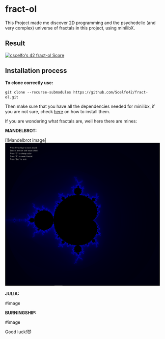 # fract-ol

This Project made me discover 2D programming and the psychedelic (and very complex) universe of fractals in this project, using minilibX.

## Result

[![cscelfo's 42 fract-ol Score](https://badge42.vercel.app/api/v2/clg22s3a2000608ml2qvs6aly/project/2977398)](https://github.com/JaeSeoKim/badge42)

## Installation process

**To clone correctly use:**

```
git clone --recurse-submodules https://github.com/Scelfo42/fract-ol.git
```

Then make sure that you have all the dependencies needed for minilibx, if you are not sure, check <a target="_blank" href="https://harm-smits.github.io/42docs/libs/minilibx/getting_started.html#installation">here</a> on how to install them.

If you are wondering what fractals are, well here there are mines:

**MANDELBROT:**

[!Mandelbrot image]<img src="fractals/mandelbrot.png"></img>

**JULIA:**

#image

**BURNINGSHIP:**

#image

Good luck!😈
